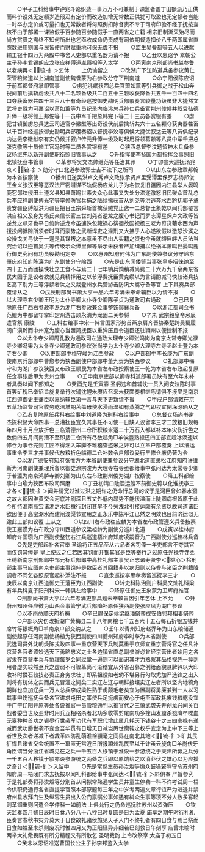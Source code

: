 <!-- { "loadSidebar": true } -->
　　○甲子工科给事中钟兆斗论织造一事万万不可兼制于课监者盖丁田额派乃正供而料价设处无定额岁造叚疋有定价而改造加增无常数正供犹可取盈也无定额者岂能一时卒办定价或可量扣也无常数者将何照例扣除督责不专于司府印验不经于抚按查核不由于部署一课监假手百参随百参随假手一直两省之亡籍  祖宗旧制澌灭殆尽而尚方赏赉之需终不知何所出也乞亟收成命仍责成有司依期督造扣价八千两即属省直照数进用则国与民皆便而财赋重地可保无虞不报
　　○监生吴餋都等五人以进献输工银十四万为两殿中书舍人吏部以重名器为请不报
　　○乙丑以恩诏予  累朝公主子孙李君锡胡应龙张应祥傅道胤蔡相等入太学
　　○丙寅南京刑部尚书赵参鲁以老病再＜锍-釒＞乞休
　　上仍谕留之
　　○改湖广下江防道兵备参议黄仁荣管粮储道以上湖南道副使魏餋蒙为右参政分守下荆南道
　　○命宁阳侯陈应诏于前军都督府掌印管事
　　○虏犯洮岷狭西总兵官萧如薰等引兵御之战于松山奔掜间前后擒斩虏级共八十二名颗番级共二百五十三颗收获降番共五千一百四十四名口夺获畜器共四千三百八十有奇经巡按御史勘明兵部覆奏言较量功级虽非大捷然文武将吏戮力可嘉诏以萧如薰等九员纪录内临洮总兵孙仁兵备官荆州俊候并叙袁弘德升俸一级将领王邦佐等十一员中军千把总韩完卜等二十三员各赏银有差
　　○虏犯甘镇御虏总兵达云司道官李徽猷等出奇设伏前后擒斩共六十五名颗夺获夷器牲畜以千百计经巡按御史勘明兵部覆奏诏以督抚李汶等俱候大捷优叙达云等八员俱纪录内达云李徽猷李有实仍候并叙卢传元升俸一级及时起用将领葛赖等八员中军千把总张克敬等十员修工官冯时等二员各赏银有差
　　○狭西总督李汶题留神木兵备参议杨继先以新升副使职衔照旧管事从之
　　○升指挥使李祯国为都指挥佥事照旧北镇抚佥书管事
　　○革参将吴文杰帅继范等任治其罪
　　○丁卯宣大巡抚汤兆京＜锍-釒＞劾分守口北道参政郭士吉不法下之所司
　　○以山东左参政章邦翰为本省按察使
　　○播州旧逆吴洪卢文秀卢文政张承贤卢里受谭里保罗志杨邦俊王金义张汉臣等恶汉法严密潜谋不轨假杨应龙儿子为名恢复旧疆因内江县举人晏鸣鹿穵邻坟侵田土遵义县知县萧鸣世素失众心此事又失处分洪遂激怒旧民聚众首乱总兵李应祥副使傅光宅等率修防官兵捕之陆续擒获首从刘尧等洪逃奔水西黔抚郭子章责安疆臣缚献洪为疆臣把目王宗舜斩首擒获贼党止逸一二总督王象乾以闻兵部覆言洪自祖父及身为杨氏亲信长官三世刘尧者逆龙之腹心书记而罗志谭星保卢文政等皆逆龙之爪牙也平日倚附逆龙今虽逋诛包藏祸心徘徊故国视杨三老为奇货藉水西为声援投闲抵隙所须者时耳而豪势之武断悍吏之淫刑又大拂乎人心遂欲假以激怒沙溪之众操戈关弓快于一逞是其谋叛之本意虽不尽由人实籍之资也今虽就缚启衅人员法当究治诏以逆首吴洪等传级示众谭里保等枭示未获者严加缉捕以绝祸本萧鸣世晏鸣鹿行御史究问有功员役勘明定夺
　　○以惠州知府何伟为广东副使兼参议分守岭东肇庆府知府陈濂为广东副使分守岭西
　　○先是山东闻倭警当事张皇多招徕饷至四十五万而团操快壮之工食不与焉二十七年销兵饷稍减尚费二十六万九千余两东省民大困于是议者欲就见兵精择用之以节浮费抚臣黄克缵以为言请酌减马快较诸兵技艺高下别为三等浮额者汰之又裁登州水兵营游击防汛大嵩守备等官  上下其奏兵部覆请从之
　　○戊辰刑部尚书萧大亨一品六年考满未奉命辅臣以为请不报
　　○以大理寺右少卿王明为太仆寺卿太仆寺少卿陈子贞为通政司右通政
　　○己巳复除原任广西右参政李焘为湖广右参政兼佥事整饬郧襄兵备
　　○以浙江都司佥书范鲲为中都留守掌印定州游击颉永清为龙固二关参将
　　○辛未  武宗毅皇帝忌辰遣官祭  康陵
　　○工科右给事中宋一韩言国家形势首燕京肩齐晋胁秦楚跨吴蜀履闽广滇黔而中州寔为腹心当亟简抚臣以重弹压且令道臣还驻頴州以便控制不报
　　○以太仆寺少卿周孔教为通政司左通政大理寺少卿张鸣岗为南京太常寺卿光禄寺少卿冯渠为太仆寺少卿通政司参议张尚学为太仆寺少卿大理寺左寺丞赵士登为本寺右少卿
　　○以吏部郎中梅守峻为江西参政　　○以户部郎中李长庚为广东副使南京兵部郎中曹愈参为狭西副使户部郎中董九贡为狭西参议
　　○礼部郎中梅守和为湖广参议狭西又布政王顺民为本省左布政按察使王一乾为本省右布政起复原任佥事张后甲为贵州佥事
　　○壬申南京吏部以卿寺科道郎署员缺有至六年未补者具奏以闻下部知之
　　○癸酉先是壬寅春  圣躬违和首辅沈一贯入问安泣陈时事首罢矿税已奉诏旨旋复举行次辅沈鲤朱赓应召来未获面奏相继陈请俱不报至是南京江西道御史王藩臣以嘉纳辅臣第一言与天下更新请不报
　　○甲戌户部请敕在京五草场监督司官收务乾洁堆期苫盖毋使水浸雨湿如有蒸腾之气即权宜倒垛晾晒从之
　　○乙亥复除原任兵科右给事中刘道隆为刑科右给事中
　　○总督仓场尚书谢杰陈积储大命四事一总漕抚臣宜久其事任不可使一日缺人议留李三才二放粮旧规每年四月十月应放折色三临清德州二仓所积粮米运二十万石入都以补本年灾伤折色之数倘四五月间南漕不至即括二仓所有尽数起角□羊俟豊熟抵还四工部宜趁冰涣速以修仓为事仓完则工匠不得溷入车脚不难稽查盗米之奸可以立革户部覆奏  上以漕运事重令李三才并事候代放粮折色临德二仓补数令户部议妥行早修仓廒仍著为令
　　○以湖广德安府知府张惟方为本省副使兼参议分守湖北道直隶松江府知府许维新为河南副使兼理兵备以御史涂宗浚为大理寺右寺丞都给事中张问达为太常寺少卿于若瀛为南京鸿胪寺卿刘卿为山东右布政荆州俊为湖广按察使
　　○降工科都给事中白瑜为狭西布政司照磨
　　○丁丑初清口陡涸运艘不前御史蒋以化淮抚李三才各＜锍-釒＞闻并请宽过淮过洪之期许之仍命行总河的议于是河臣曾如春水涸之故大都因淮黄交会河底冲刷深且五丈外低内昂势不能伏溢而上陡涸病根皆原于此今所恃淮南高宝诸湖之水臣檄行封闭甚早不今旁洩北引接运颇有余资以故司道诸臣欲因便于高宝湖水而建闸浚渠节宣用之正永乐中陈平江已然之明效也目前济运似无踰此工部如议覆  上从之
　　○以四川右布政崔应麟为本省左布政管遵义兵备按察使王嘉谟为右布政分守川西道参议梁祖龄为副使分巡川北道
　　○戊寅以桂林府知府许国瓒为广西副使整饬右江兵巡道梧州府知府凌嗣音为广西副使分巡桂林兵备
　　○先是吏部起补各官奉  圣谕将正五品至从六品者各罚俸一年吏部言不夺其官而仅罚其俸是  皇上使过之仁若因其罚而并锢其官是臣等奉行之过原任光禄寺寺丞王德新南京刑部郎中邹元标兵部郎中高桂礼部主事吴正志诸寿贤李＜棥心＞桧刑部主事马应图南京吏部主事饶伸是数臣者其回籍非以病归则以侍餋与诸臣之削籍降调者不同乞各照原官起补添注不报
　　○直隶巡按李思孝奏留巡抚李三才
　　○庚辰以南京江西道御史王藩臣为江西副使
　　○转吏科陈治则户科吴文灿礼科梁有年兵科夏子阳刑科宋一韩俱左给事中
　　○降原任御史王象蒙为卫辉府推官
　　○刑部尚书萧大亨以六年考满吏部具题未奉敕旨因引年乞休  上不允
　　○升蔚州知州任应徵为山西佥事管宁武兵部降补原任狭西副使张应凤为湖广参议
　　○以不雨命顺天府祈祷
　　○辛巳赐保定侯梁继璠祭葬成安伯郭邦相妻祭葬
　　○户部以灾伤改折湖广黄梅县二十八年南粮七千五百六十五石每石折银五钱并席竹等银概角□羊南京户部交纳从之
　　○壬午以青州知府赵乔年为山东粮储道副使起原任河南副使杨植为狭西副使四川夔州知府李时孳为本省副使
　　○兵部武选司员外沈朝焕陈戎政四事一重京营天下兵制莫重于京师宜重京营将官之任凡补京营各官者须妙选天下勇略忠义之士各边镇省直总副参游必曾经京营出者始用之各官隶在京营本兵与协理每岁会同过堂一遍则可以面识其才力熟察其品格视凭一荐剡用者虚实较然至兵之虚弱不可骤革尚可渐稽宜从外省召募之例给面貌悬牌钤以大印收补时掇石较技必责正身务求壮丁即系祖役如老幼不堪另行勾取尤加严选锋之出入则将有统体之实而兵无冒滥之毙矣二实辽左辽与朝鲜接壤实辽左者所以坚内地犄角朝鲜也宜加辽兵一万人总兵李成梁性熟于虏颠毛老矣宜为置副将勇廉兼到一人以习其事申饬巡抚兵备各官讲求屯田之策使兵足扼虏而安心于屯至军政耗废钱粮乾没宜于广宁辽阳开原等处各设推官一员管粮通判以推官代之三慎武袭夫开创龙兴间关百战者委当世及至非时用兵互相格杀者北功多收零剪尾南功多搜山发窟杀戮降卒喋血无辜种种首功之毙尽行世袭军功代有军职代增此属几耗天下钱谷十之三四宗禄有递减而武功爵世袭不变金吾华贯有日增无日减岂厉世磨钝之权乎宜定为上中下三等上者世及次者递减下者裁革四防乱萌淮徐頴毫之间界在南北其地＜锍-釒＞旷其民犷悍且诸省交会统置不一窜匿无常近日所报頴州乱民至以千计虽云旋角□羊尚伏牙角臣谓当分浙江省城见在之兵一千五百人移镇于淮设一参游统之于天津所募之兵分一千五百人移镇于頴亦设参游统之两处之兵即以原饷给之以消莽伏之雄心以为应援之奇计＜锍-釒＞入留中
　　○先是常熟生员孙汝炬等煽众鼓噪窘辱守令苏州府知府周一梧闭门求去抚按以闻礼科都给事中张闻达＜锍-釒＞紏俱奉  严旨参究于是礼部奏将孙汝炬等分别首从问拟常熟通学生员并童生停勒一科不许考试周一梧令供职仍通行各省直提学官照本部原题每三年之中岁考两遍文章行谊严为进退并禁府州县收拜门生及纵容生员出入公门禀嘱公事如遇有紏众生事等项不分人数多寡轻则革锢重则问遣合学停科一如前法  上俱允行之仍命巡抚驻苏州以资弹压
　　○钦天监奏四月朔日辰时日食八分八十八抄巳时复圆是日为孟夏  庙享之期午时行礼礼臣奏言春秋书灾异莫大于日食故礼诸侯旅见天子入门不终礼者有四日食与焉当祭而日食如牲至未杀则废况时惟四月又为正阳怪异非细若巳刻救日午刻享  庙曾未喻时两举大礼儆畏既有所分精禋又有所散乞  圣明裁酌  上令改祭享  太庙于初五日
　　○癸未以恩诏准送曹国长公主子孙李邦鉴入太学
